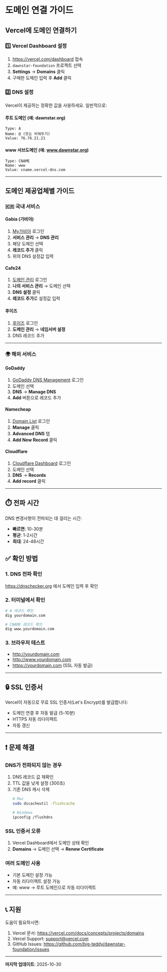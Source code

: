 # 도메인 연결 가이드

## Vercel에 도메인 연결하기

### 1️⃣ Vercel Dashboard 설정

1. https://vercel.com/dashboard 접속
2. `dawnstar-foundation` 프로젝트 선택
3. **Settings** → **Domains** 클릭
4. 구매한 도메인 입력 후 **Add** 클릭

### 2️⃣ DNS 설정

Vercel이 제공하는 정확한 값을 사용하세요. 일반적으로:

#### 루트 도메인 (예: dawnstar.org)

```
Type: A
Name: @ (또는 비워두기)
Value: 76.76.21.21
```

#### www 서브도메인 (예: www.dawnstar.org)

```
Type: CNAME
Name: www
Value: cname.vercel-dns.com
```

---

## 도메인 제공업체별 가이드

### 🇰🇷 국내 서비스

#### Gabia (가비아)
1. [My가비아](https://my.gabia.com) 로그인
2. **서비스 관리** → **DNS 관리**
3. 해당 도메인 선택
4. **레코드 추가** 클릭
5. 위의 DNS 설정값 입력

#### Cafe24
1. [도메인 관리](https://domain.cafe24.com) 로그인
2. **나의 서비스 관리** → 도메인 선택
3. **DNS 설정** 클릭
4. **레코드 추가**로 설정값 입력

#### 후이즈
1. [후이즈](https://www.whois.co.kr) 로그인
2. **도메인 관리** → **네임서버 설정**
3. DNS 레코드 추가

---

### 🌍 해외 서비스

#### GoDaddy
1. [GoDaddy DNS Management](https://dcc.godaddy.com/manage/dns) 로그인
2. 도메인 선택
3. **DNS** → **Manage DNS**
4. **Add** 버튼으로 레코드 추가

#### Namecheap
1. [Domain List](https://ap.www.namecheap.com/domains/list) 로그인
2. **Manage** 클릭
3. **Advanced DNS** 탭
4. **Add New Record** 클릭

#### Cloudflare
1. [Cloudflare Dashboard](https://dash.cloudflare.com) 로그인
2. 도메인 선택
3. **DNS** → **Records**
4. **Add record** 클릭

---

## ⏱️ 전파 시간

DNS 변경사항이 전파되는 데 걸리는 시간:
- **빠르면**: 10-30분
- **평균**: 1-2시간
- **최대**: 24-48시간

## ✅ 확인 방법

### 1. DNS 전파 확인
https://dnschecker.org 에서 도메인 입력 후 확인

### 2. 터미널에서 확인
```bash
# A 레코드 확인
dig yourdomain.com

# CNAME 레코드 확인
dig www.yourdomain.com
```

### 3. 브라우저 테스트
- http://yourdomain.com
- http://www.yourdomain.com
- https://yourdomain.com (SSL 자동 발급)

---

## 🔒 SSL 인증서

Vercel이 자동으로 무료 SSL 인증서(Let's Encrypt)를 발급합니다:
- 도메인 연결 후 자동 발급 (5-10분)
- HTTPS 자동 리다이렉트
- 자동 갱신

---

## ❗ 문제 해결

### DNS가 전파되지 않는 경우
1. DNS 레코드 값 재확인
2. TTL 값을 낮게 설정 (300초)
3. 기존 DNS 캐시 삭제
   ```bash
   # Mac
   sudo dscacheutil -flushcache

   # Windows
   ipconfig /flushdns
   ```

### SSL 인증서 오류
1. Vercel Dashboard에서 도메인 상태 확인
2. **Domains** → 도메인 선택 → **Renew Certificate**

### 여러 도메인 사용
- 기본 도메인 설정 가능
- 자동 리다이렉트 설정 가능
- 예: www → 루트 도메인으로 자동 리다이렉트

---

## 📞 지원

도움이 필요하시면:
1. Vercel 문서: https://vercel.com/docs/concepts/projects/domains
2. Vercel Support: support@vercel.com
3. GitHub Issues: https://github.com/big-teddy/dawnstar-foundation/issues

---

**마지막 업데이트**: 2025-10-30
